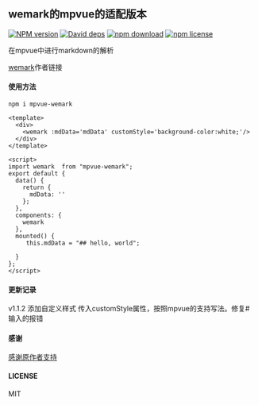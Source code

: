 ## wemark的mpvue的适配版本

[![NPM version][npm-image]][npm-url]
[![David deps][david-image]][david-url]
[![npm download][download-image]][download-url]
[![npm license][license-image]][download-url]

[npm-image]: https://img.shields.io/npm/v/mpvue-wemark.svg?style=flat-square
[npm-url]: https://npmjs.org/package/mpvue-wemark
[travis-image]: https://img.shields.io/travis/673800357/mpvue-wemark.svg?style=flat-square
[travis-url]: https://travis-ci.org/673800357/mpvue-wemark
[coveralls-image]: https://img.shields.io/coveralls/673800357/mpvue-wemark.svg?style=flat-square
[coveralls-url]: https://coveralls.io/r/673800357/mpvue-wemark?branch=master
[david-image]: https://img.shields.io/david/673800357/mpvue-wemark.svg?style=flat-square
[david-url]: https://david-dm.org/673800357/mpvue-wemark
[node-image]: https://img.shields.io/badge/node.js-%3E=_4.0-green.svg?style=flat-square
[node-url]: http://nodejs.org/download/
[download-image]: https://img.shields.io/npm/dm/mpvue-wemark.svg?style=flat-square
[download-url]: https://npmjs.org/package/mpvue-wemark
[license-image]: https://img.shields.io/npm/l/mpvue-wemark.svg

在mpvue中进行markdown的解析

[wemark](https://github.com/TooBug/wemark)作者链接

#### 使用方法
```
npm i mpvue-wemark
```


```vue
<template>
  <div>
    <wemark :mdData='mdData' customStyle='background-color:white;'/>
  </div>
</template>

<script>
import wemark  from "mpvue-wemark";
export default {
  data() {
    return {
      mdData: ''
    };
  },
  components: {
    wemark
  },
  mounted() {
     this.mdData = "## hello, world";

  }
};
</script>

```

#### 更新记录

v1.1.2 添加自定义样式 传入customStyle属性，按照mpvue的支持写法。修复# 输入的报错

#### 感谢

[感谢原作者支持](https://github.com/TooBug)

#### LICENSE
MIT